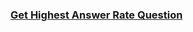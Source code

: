 ### [Get Highest Answer Rate Question](https://leetcode.com/problems/get-highest-answer-rate-question)

